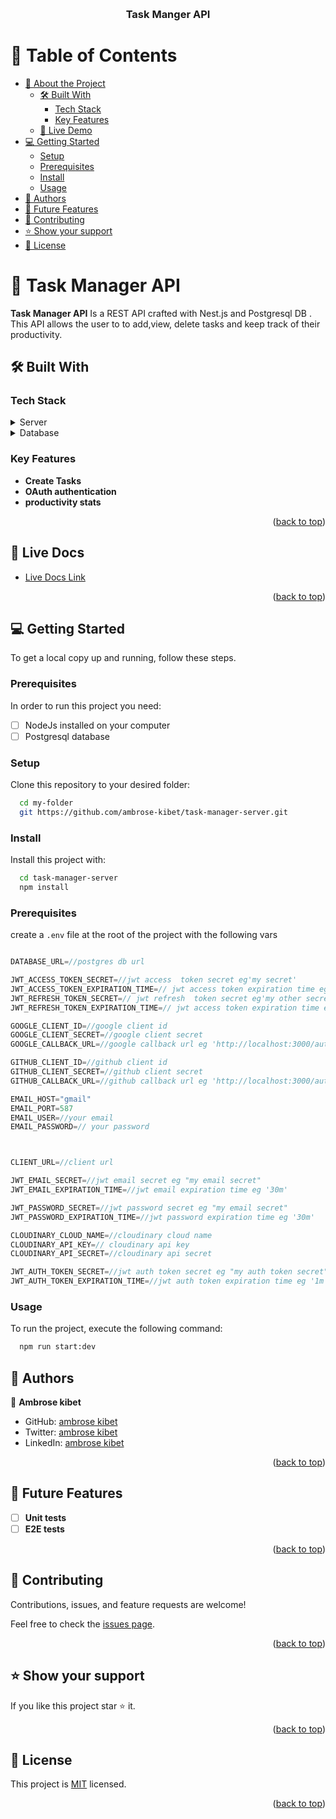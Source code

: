<a name="readme-top"></a>

<div align="center">
  <br/>
  <h3><b>Task Manger API </b></h3>

</div>

<!-- TABLE OF CONTENTS -->

# 📗 Table of Contents

- [📖 About the Project](#about-project)
  - [🛠 Built With](#built-with)
    - [Tech Stack](#tech-stack)
    - [Key Features](#key-features)
  - [🚀 Live Demo](#live-demo)
- [💻 Getting Started](#getting-started)
  - [Setup](#setup)
  - [Prerequisites](#prerequisites)
  - [Install](#install)
  - [Usage](#usage)
- [👥 Authors](#authors)
- [🔭 Future Features](#future-features)
- [🤝 Contributing](#contributing)
- [⭐️ Show your support](#support)
- [📝 License](#license)

<!-- PROJECT DESCRIPTION -->

# 📖 Task Manager API <a name="about-project"></a>

**Task Manager API** Is a REST API crafted with Nest.js and Postgresql DB . This API allows the user to to add,view, delete tasks and keep track of their productivity.

## 🛠 Built With <a name="built-with"></a>

### Tech Stack <a name="tech-stack"></a>

<details>
  <summary>Server</summary>
  <ul>
    <li><a href="https://docs.nestjs.com/">Nest.js</a></li>
  </ul>
</details>

<details>
<summary>Database</summary>
  <ul>
    <li><a href="https://www.postgresql.org/">Postgresql</a></li>
  </ul>
</details>

<!-- Features -->

### Key Features <a name="key-features"></a>

- **Create Tasks**
- **OAuth authentication**
- **productivity stats**

<p align="right">(<a href="#readme-top">back to top</a>)</p>

<!-- LIVE DEMO -->

## 🚀 Live Docs <a name="live-demo"></a>

- [Live Docs Link](https://chativerse-api.onrender.com/)

<p align="right">(<a href="#readme-top">back to top</a>)</p>

<!-- GETTING STARTED -->

## 💻 Getting Started <a name="getting-started"></a>

To get a local copy up and running, follow these steps.

### Prerequisites

In order to run this project you need:

- [ ] NodeJs installed on your computer
- [ ] Postgresql database

### Setup

Clone this repository to your desired folder:

```sh
  cd my-folder
  git https://github.com/ambrose-kibet/task-manager-server.git
```

### Install

Install this project with:

```sh
  cd task-manager-server
  npm install
```

### Prerequisites

create a `.env` file at the root of the project with the following vars

```ts

DATABASE_URL=//postgres db url

JWT_ACCESS_TOKEN_SECRET=//jwt access  token secret eg'my secret'
JWT_ACCESS_TOKEN_EXPIRATION_TIME=// jwt access token expiration time eg'45m'
JWT_REFRESH_TOKEN_SECRET=// jwt refresh  token secret eg'my other secret'
JWT_REFRESH_TOKEN_EXPIRATION_TIME=// jwt access token expiration time eg'10d'

GOOGLE_CLIENT_ID=//google client id
GOOGLE_CLIENT_SECRET=//google client secret
GOOGLE_CALLBACK_URL=//google callback url eg 'http://localhost:3000/auth/google/callback'

GITHUB_CLIENT_ID=//github client id
GITHUB_CLIENT_SECRET=//github client secret
GITHUB_CALLBACK_URL=//github callback url eg 'http://localhost:3000/auth/github/callback'

EMAIL_HOST="gmail"
EMAIL_PORT=587
EMAIL_USER=//your email
EMAIL_PASSWORD=// your password



CLIENT_URL=//client url

JWT_EMAIL_SECRET=//jwt email secret eg "my email secret"
JWT_EMAIL_EXPIRATION_TIME=//jwt email expiration time eg '30m'

JWT_PASSWORD_SECRET=//jwt password secret eg "my email secret"
JWT_PASSWORD_EXPIRATION_TIME=//jwt password expiration time eg '30m'

CLOUDINARY_CLOUD_NAME=//cloudinary cloud name
CLOUDINARY_API_KEY=// cloudinary api key
CLOUDINARY_API_SECRET=//cloudinary api secret

JWT_AUTH_TOKEN_SECRET=//jwt auth token secret eg "my auth token secret"
JWT_AUTH_TOKEN_EXPIRATION_TIME=//jwt auth token expiration time eg '1m'(very short expiration time)
```

### Usage

To run the project, execute the following command:

```sh
  npm run start:dev
```

<!-- AUTHORS -->

## 👥 Authors <a name="authors"></a>

👤 **Ambrose kibet**

- GitHub: [ambrose kibet](https://github.com/ambrose-kibet)
- Twitter: [ambrose kibet](https://twitter.com/ambrose_kibet)
- LinkedIn: [ambrose kibet](https://www.linkedin.com/in/ambrose-kibet/)

<p align="right">(<a href="#readme-top">back to top</a>)</p>

<!-- FUTURE FEATURES -->

## 🔭 Future Features <a name="future-features"></a>

- [ ] **Unit tests**
- [ ] **E2E tests**

<p align="right">(<a href="#readme-top">back to top</a>)</p>

<!-- CONTRIBUTING -->

## 🤝 Contributing <a name="contributing"></a>

Contributions, issues, and feature requests are welcome!

Feel free to check the [issues page](../../issues/).

<p align="right">(<a href="#readme-top">back to top</a>)</p>

<!-- SUPPORT -->

## ⭐️ Show your support <a name="support"></a>

If you like this project star ⭐️ it.

<p align="right">(<a href="#readme-top">back to top</a>)</p>

<!-- LICENSE -->

## 📝 License <a name="license"></a>

This project is [MIT](./LICENSE) licensed.

<p align="right">(<a href="#readme-top">back to top</a>)</p>
